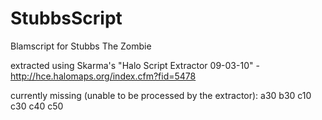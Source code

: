 # StubbsScript
Blamscript for Stubbs The Zombie

extracted using Skarma's "Halo Script Extractor 09-03-10" - http://hce.halomaps.org/index.cfm?fid=5478

currently missing (unable to be processed by the extractor):
a30
b30
c10
c30
c40
c50
